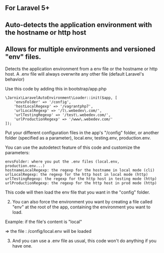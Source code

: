 For Laravel 5+
---
Auto-detects the application environment with the hostname or http host
---
Allows for multiple environments and versioned "env" files.
---

Detects the application environment from a env file or the hostname or http host. A .env file will always overwrite any other file (default Laravel's behavior)

Use this code by adding this in bootstrap/app.php 

```
\Jarnix\LaravelAutoEnvironment\Loader::init($app, [
    'envsFolder' => '/config',
    'hostLocalRegexp' => '/vagrantphp7',
    'urlLocalRegexp' => '/l\.webedev\.com/',
    'urlTestingRegexp' => '/test\.webedev.com/',
    'urlProductionRegexp' => '/www\.webedev.com/'
]);
```

Put your different configuration files in the app's "/config" folder, or another folder (specified as a parameter), local.env, testing.env, production.env.
 
You can use the autodetect feature of this code and customize the parameters:
```
envsFolder: where you put the .env files (local.env, production.env...)
hostnameLocalRegexp: the regexp for the hostname in local mode (cli)
urlLocalRegexp: the regexp for the http host in local mode (http)
urlTestingRegexp: the regexp for the http host in testing mode (http)
urlProductionRegexp: the regexp for the http host in prod mode (http)
```
This code will then load the env file that you want in the "config" folder.

2) You can also force the environment you want by creating a file called "env" at the
root of the app, containing the environment you want to load.

Example: if the file's content is "local"

=> the file : /config/local.env will be loaded

3) And you can use a .env file as usual, this code won't do anything if you have one.
